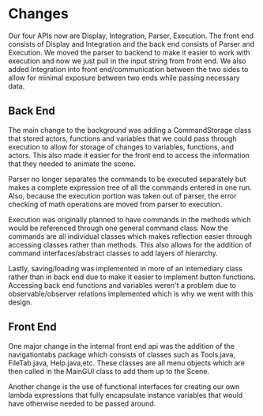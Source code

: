 # Changes
Our four APIs now are Display, Integration, Parser, Execution.
The front end consists of Display and Integration and the back end consists of Parser and Execution.
We moved the parser to backend to make it easier to work with execution and now we just pull in the input string from front end. 
We also added Integration into front end/communication between the two sides to allow for minimal exposure between two ends while passing necessary data.

## Back End
The main change to the background was adding a CommandStorage class that stored actors, functions and variables that we could pass through execution to allow for storage of changes to variables, functions, and actors. This also made it easier for the front end to access the information that they needed to animate the scene.

Parser no longer separates the commands to be executed separately but makes a complete expression tree of all the commands entered in one run. Also, because the execution portion was taken out of parser, the error checking of math operations are moved from parser to execution. 

Execution was originally planned to have commands in the methods which would be referenced through one general command class. Now the commands are all individual classes which makes reflection easier through accessing classes rather than methods. This also allows for the addition of command interfaces/abstract classes to add layers of hierarchy. 

Lastly, saving/loading was implemented in more of an intemediary class rather than in back end due to make it easier to implement button functions. Accessing back end functions and variables weren't a problem due to observable/observer relations implemented which is why we went with this design.


## Front End
One major change in the internal front end api was the addition of the navigationtabs package which consists of classes such as Tools.java, FileTab.java, Help.java,etc.
These classes are all menu objects which are then called in the MainGUI class to add them up to the Scene. 

Another change is the use of functional interfaces for creating our own lambda expressions that fully encapsulate instance variables that would have 
otherwise needed to be passed around.



